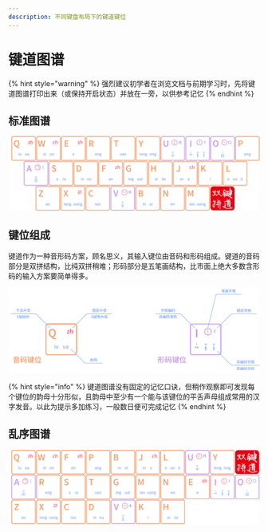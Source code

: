 ```yaml
---
description: 不同键盘布局下的键道键位
---
```


# 键道图谱

{% hint style="warning" %}
强烈建议初学者在浏览文档与前期学习时，先将键道图谱打印出来（或保持开启状态）并放在一旁，以供参考记忆
{% endhint %}

## 标准图谱

![QWERTY](<../.gitbook/assets/XKJD QWERTY (2).png>)

## 键位组成

键道作为一种音形码方案，顾名思义，其输入键位由音码和形码组成。键道的音码部分是双拼结构，比纯双拼稍难；形码部分是五笔画结构，比市面上绝大多数含形码的输入方案要简单得多。

![](<../.gitbook/assets/XKJD Rules (1).png>)

{% hint style="info" %}
键道图谱没有固定的记忆口诀，但稍作观察即可发现每个键位的韵母十分形似，且韵母中至少有一个能与该键位的平舌声母组成常用的汉字发音。以此为提示多加练习，一般数日便可完成记忆
{% endhint %}

## 乱序图谱

![Colemak-DH Matrix](<../.gitbook/assets/XKJD Colemak-DH Matrix (1).png>)
